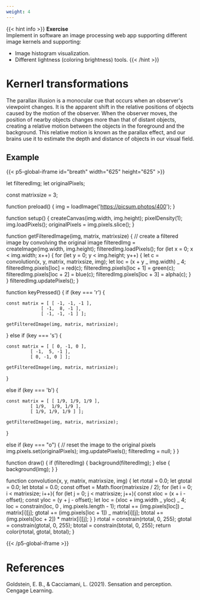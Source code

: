 ```yaml
---
weight: 4
---
```


{{< hint info >}}
**Exercise**  
Implement in software an image processing web app supporting different image kernels and supporting:

- Image histogram visualization.
- Different lightness (coloring brightness) tools.
  {{< /hint >}}

# Kernerl transformations

The parallax illusion is a monocular cue that occurs when an observer's viewpoint changes. It is the apparent shift in the relative positions of objects caused by the motion of the observer. When the observer moves, the position of nearby objects changes more than that of distant objects, creating a relative motion between the objects in the foreground and the background. This relative motion is known as the parallax effect, and our brains use it to estimate the depth and distance of objects in our visual field.

## Example

{{< p5-global-iframe id="breath" width="625" height="625" >}}

let filteredImg;
let originalPixels;

const matrixsize = 3;

function preload() {
img = loadImage('https://picsum.photos/400');
}

function setup() {
createCanvas(img.width, img.height);
pixelDensity(1);
img.loadPixels();
originalPixels = img.pixels.slice();
}

function getFilteredImage(img, matrix, matrixsize) {
// create a filtered image by convolving the original image
filteredImg = createImage(img.width, img.height);
filteredImg.loadPixels();
for (let x = 0; x < img.width; x++) {
for (let y = 0; y < img.height; y++) {
let c = convolution(x, y, matrix, matrixsize, img);
let loc = (x + y _ img.width) _ 4;
filteredImg.pixels[loc] = red(c);
filteredImg.pixels[loc + 1] = green(c);
filteredImg.pixels[loc + 2] = blue(c);
filteredImg.pixels[loc + 3] = alpha(c);
}
}
filteredImg.updatePixels();
}

function keyPressed() {
if (key === 'r') {

    const matrix = [ [ -1, -1, -1 ],
                 [ -1,  8, -1 ],
                 [ -1, -1, -1 ] ];

    getFilteredImage(img, matrix, matrixsize);

} else if (key === 's') {

    const matrix = [ [ 0, -1, 0 ],
             [ -1,  5, -1 ],
             [ 0, -1, 0 ] ];

    getFilteredImage(img, matrix, matrixsize);

}

else if (key === 'b') {

    const matrix = [ [ 1/9, 1/9, 1/9 ],
             [ 1/9,  1/9, 1/9 ],
             [ 1/9, 1/9, 1/9 ] ];

    getFilteredImage(img, matrix, matrixsize);

}

else if (key === "o") {
// reset the image to the original pixels
img.pixels.set(originalPixels);
img.updatePixels();
filteredImg = null;
}
}

function draw() {
if (filteredImg) {
background(filteredImg);
} else {
background(img);
}
}

function convolution(x, y, matrix, matrixsize, img) {
let rtotal = 0.0;
let gtotal = 0.0;
let btotal = 0.0;
const offset = Math.floor(matrixsize / 2);
for (let i = 0; i < matrixsize; i++){
for (let j = 0; j < matrixsize; j++){
const xloc = (x + i - offset);
const yloc = (y + j - offset);
let loc = (xloc + img.width _ yloc) _ 4;
loc = constrain(loc, 0 , img.pixels.length - 1);
rtotal += (img.pixels[loc]) _ matrix[i][j];
gtotal += (img.pixels[loc + 1]) _ matrix[i][j];
btotal += (img.pixels[loc + 2]) \* matrix[i][j];
}
}
rtotal = constrain(rtotal, 0, 255);
gtotal = constrain(gtotal, 0, 255);
btotal = constrain(btotal, 0, 255);
return color(rtotal, gtotal, btotal);
}

{{< /p5-global-iframe >}}

# References

Goldstein, E. B., & Cacciamani, L. (2021). Sensation and perception. Cengage Learning.
